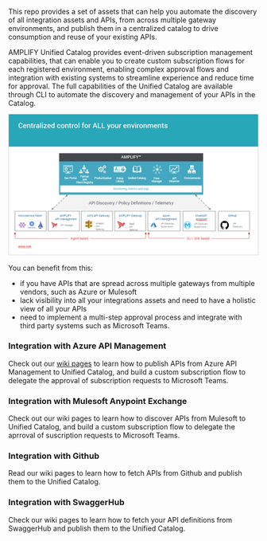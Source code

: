This repo provides a set of assets that can help you automate the discovery of all integration assets and APIs, from across multiple gateway environments, and publish them in a centralized catalog to drive consumption and reuse of your existing APIs.

AMPLIFY Unified Catalog  provides event-driven subscription management capabilities, that can enable you to create custom subscription flows for each registered environment, enabling complex approval flows and integration with existing systems to streamline experience and reduce time for approval. The full capabilities of the Unified Catalog are available through CLI to automate the discovery and management of your APIs in the Catalog. 

![Multigateway Environments](https://github.com/Axway/mulesoft-catalog-integration/blob/master/images/MultiGatewayDiscovery.PNG)

You can benefit from this: 
* if you have APIs that are spread across multiple gateways from multiple vendors, such as Azure or Mulesoft
* lack visibility into all your integrations assets and need to have a holistic view of all your APIs
* need to implement a multi-step approval process and integrate with third party systems such as Microsoft Teams. 

### Integration with Azure API Management

Check out our [wiki pages](https://github.com/Axway/mulesoft-catalog-integration/blob/master/azure/AzureToUnifiedCatalogIntegration.md) to learn how to publish APIs from Azure API Management to Unified Catalog, and build a custom subscription flow to delegate the approval of subscription requests to Microsoft Teams. 

### Integration with Mulesoft Anypoint Exchange
Check out our wiki pages to learn how to discover APIs from Mulesoft to Unified Catalog, and build a custom subscription flow to delegate the aprroval of suscription requests to Microsoft Teams. 

### Integration with Github
Read our wiki pages to learn how to fetch APIs from Github and publish them to the Unified Catalog.  

### Integration with SwaggerHub
Check our wiki pages to learn how to fetch your API definitions from SwaggerHub and publish them to the Unified Catalog. 

